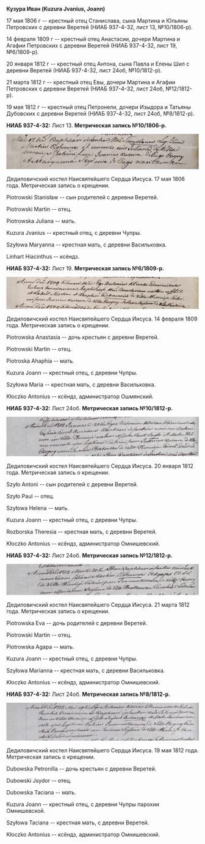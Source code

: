 **Кузура Иван (Kuzura Jvanius, Joann)**

17 мая 1806 г -- крестный отец Станислава, сына Мартина и Юльяны
Петровских с деревни Веретей (НИАБ 937-4-32, лист 13, №10/1806-р).

14 февраля 1809 г -- крестный отец Анастасии, дочери Мартина и Агафии
Петровских с деревни Веретей (НИАБ 937-4-32, лист 19, №6/1809-р).

20 января 1812 г -- крестный отец Антона, сына Павла и Елены Шил с
деревни Веретей (НИАБ 937-4-32, лист 24об, №10/1812-р).

21 марта 1812 г -- крестный отец Евы, дочери Мартина и Агафии Петровских
с деревни Веретей (НИАБ 937-4-32, лист 24об, №12/1812-р).

19 мая 1812 г -- крестный отец Петронели, дочери Изыдора и Татьяны
Дубовских с деревни Веретей (НИАБ 937-4-32, лист 24об, №8/1812-р).

**НИАБ 937-4-32:** Лист 13. **Метрическая запись №10/1806-р.**

![](./media/a53f2802e828f14c2a84e0c4855ecf4a3ae19fbd.png)

Дедиловичский костел Наисвятейшего Сердца Иисуса. 17 мая 1806 года.
Метрическая запись о крещении.

Piotrowski Stanisław -- сын родителей с деревни Веретей.

Piotrowski Martin -- отец.

Piotrowska Juliana -- мать.

Kuzura Jvanius -- крестный отец, с деревни Чупры.

Szyłowa Maryanna -- крестная мать, с деревни Васильковка.

Linhart Hiacinthus -- ксёндз.

**НИАБ 937-4-32:** Лист 19. **Метрическая запись №6/1809-р.**

![](./media/37574e8bb722f250bad76d22b345b8ea0de3347a.png)

Дедиловичский костел Наисвятейшего Сердца Иисуса. 14 февраля 1809 года.
Метрическая запись о крещении.

Piotrowska Anastasia -- дочь крестьян с деревни Веретей.

Piotrowski Martin -- отец.

Piotroska Ahaphia -- мать.

Kuzura Joann -- крестный отец, с деревни Чупры.

Szyłowa Maria -- крестная мать, с деревни Васильковка.

Kłoczko Antonius -- ксёндз, администратор Ошмянский.

**НИАБ 937-4-32:** Лист 24об. **Метрическая запись №10/1812-р.**

![](./media/9da6eff8f29510265e19747f37b95c6cc6cc7e21.png)

Дедиловичский костел Наисвятейшего Сердца Иисуса. 20 января 1812 года.
Метрическая запись о крещении.

Szyło Antoni -- сын родителей с деревни Веретей.

Szyło Paul -- отец.

Szyłowa Helena -- мать.

Kuzura Joann -- крестный отец, с деревни Чупры.

Rozborska Theresia -- крестная мать, с деревни Веретей.

Kłoczko Antonius -- ксёндз, администратор Омнишевский.

**НИАБ 937-4-32:** Лист 24об. **Метрическая запись №12/1812-р.**

![](./media/c08421b7ec255e01a35b78826e317150560d9eac.png)

Дедиловичский костел Наисвятейшего Сердца Иисуса. 21 марта 1812 года.
Метрическая запись о крещении.

Piotrowska Eva -- дочь родителей с деревни Веретей.

Piotrowski Martin -- отец.

Piotrowska Agapa -- мать.

Kuzura Joann -- крестный отец, с деревни Чупры.

Szyłowa Marianna -- крестная мать, с деревни Васильковка.

Kłoczko Antonius -- ксёндз, администратор Омнишевский.

**НИАБ 937-4-32:** Лист 24об. **Метрическая запись №8/1812-р.**

![](./media/b8b42881158f4e80d1b9b0f9e40118228934d1cd.png)

Дедиловичский костел Наисвятейшего Сердца Иисуса. 19 мая 1812 года.
Метрическая запись о крещении.

Dubowska Petronilla -- дочь крестьян с деревни Веретей.

Dubowski Jsydor -- отец.

Dubowska Taciana -- мать.

Kuzura Joann -- крестный отец, с деревни Чупры парохии Омнишевской.

Szyłowa Taciana -- крестная мать, с деревни Веретей.

Kłoczko Antonius -- ксёндз, администратор Омнишевский.
